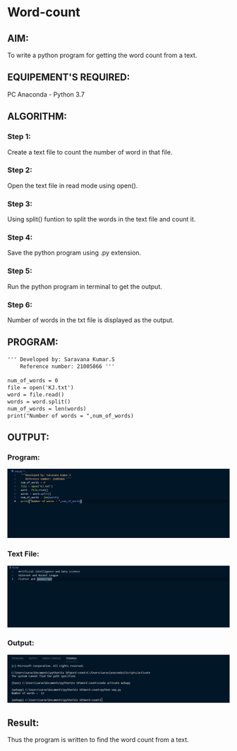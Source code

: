 # Word-count
## AIM:
To write a python program for getting the word count from a text.
## EQUIPEMENT'S REQUIRED: 
PC
Anaconda - Python 3.7
## ALGORITHM: 
### Step 1:
Create a text file to count the number of word in that file.
### Step 2:
Open the text file in read mode using open().
### Step 3:
Using split() funtion to split the words in the text file and count it.
### Step 4: 
Save the python program using .py extension.
### Step 5: 
Run the python program in terminal to get the output.
### Step 6:
Number of words in the txt file is displayed as the output.
## PROGRAM:
```
''' Developed by: Saravana Kumar.S
    Reference number: 21005866 '''

num_of_words = 0
file = open('KJ.txt')
word = file.read()
words = word.split()
num_of_words = len(words)
print("Number of words = ",num_of_words)
```
## OUTPUT:
### Program:
![exp](./output.png)
### Text File:
![txt](./txt.png)
### Output:
![text](./text.png)
## Result:
Thus the program is written to find the word count from a text.
